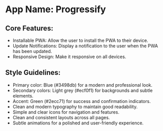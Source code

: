 # **App Name**: Progressify

## Core Features:

- Installable PWA: Allow the user to install the PWA to their device.
- Update Notifications: Display a notification to the user when the PWA has been updated.
- Responsive Design: Make it responsive on all devices.

## Style Guidelines:

- Primary color: Blue (#3498db) for a modern and professional look.
- Secondary colors: Light grey (#ecf0f1) for backgrounds and subtle elements.
- Accent: Green (#2ecc71) for success and confirmation indicators.
- Clean and modern typography to maintain good readability.
- Simple and clear icons for navigation and features.
- Clean and consistent layouts across all pages.
- Subtle animations for a polished and user-friendly experience.